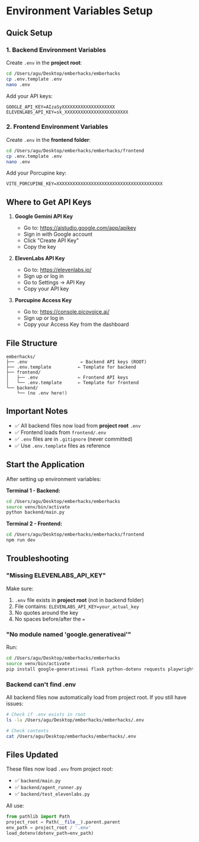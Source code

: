 # Environment Variables Setup

## Quick Setup

### 1. Backend Environment Variables

Create `.env` in the **project root**:

```bash
cd /Users/agu/Desktop/emberhacks/emberhacks
cp .env.template .env
nano .env
```

Add your API keys:
```env
GOOGLE_API_KEY=AIzaSyXXXXXXXXXXXXXXXXXXXX
ELEVENLABS_API_KEY=sk_XXXXXXXXXXXXXXXXXXXXXXXX
```

### 2. Frontend Environment Variables

Create `.env` in the **frontend folder**:

```bash
cd /Users/agu/Desktop/emberhacks/emberhacks/frontend
cp .env.template .env
nano .env
```

Add your Porcupine key:
```env
VITE_PORCUPINE_KEY=XXXXXXXXXXXXXXXXXXXXXXXXXXXXXXXXXXXXXXXX
```

## Where to Get API Keys

1. **Google Gemini API Key**
   - Go to: https://aistudio.google.com/app/apikey
   - Sign in with Google account
   - Click "Create API Key"
   - Copy the key

2. **ElevenLabs API Key**
   - Go to: https://elevenlabs.io/
   - Sign up or log in
   - Go to Settings → API Key
   - Copy your API key

3. **Porcupine Access Key**
   - Go to: https://console.picovoice.ai/
   - Sign up or log in
   - Copy your Access Key from the dashboard

## File Structure

```
emberhacks/
├── .env                    ← Backend API keys (ROOT)
├── .env.template          ← Template for backend
├── frontend/
│   ├── .env               ← Frontend API keys
│   └── .env.template      ← Template for frontend
└── backend/
    └── (no .env here!)
```

## Important Notes

- ✅ All backend files now load from **project root** `.env`
- ✅ Frontend loads from `frontend/.env`
- ✅ `.env` files are in `.gitignore` (never committed)
- ✅ Use `.env.template` files as reference

## Start the Application

After setting up environment variables:

**Terminal 1 - Backend:**
```bash
cd /Users/agu/Desktop/emberhacks/emberhacks
source venv/bin/activate
python backend/main.py
```

**Terminal 2 - Frontend:**
```bash
cd /Users/agu/Desktop/emberhacks/emberhacks/frontend
npm run dev
```

## Troubleshooting

### "Missing ELEVENLABS_API_KEY"

Make sure:
1. `.env` file exists in **project root** (not in backend folder)
2. File contains: `ELEVENLABS_API_KEY=your_actual_key`
3. No quotes around the key
4. No spaces before/after the `=`

### "No module named 'google.generativeai'"

Run:
```bash
cd /Users/agu/Desktop/emberhacks/emberhacks
source venv/bin/activate
pip install google-generativeai flask python-dotenv requests playwright
```

### Backend can't find .env

All backend files now automatically load from project root. If you still have issues:
```bash
# Check if .env exists in root
ls -la /Users/agu/Desktop/emberhacks/emberhacks/.env

# Check contents
cat /Users/agu/Desktop/emberhacks/emberhacks/.env
```

## Files Updated

These files now load `.env` from project root:
- ✅ `backend/main.py`
- ✅ `backend/agent_runner.py`
- ✅ `backend/test_elevenlabs.py`

All use:
```python
from pathlib import Path
project_root = Path(__file__).parent.parent
env_path = project_root / '.env'
load_dotenv(dotenv_path=env_path)
```

